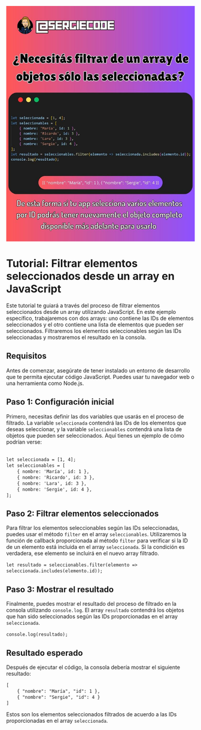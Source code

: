 ![filtrar array js](https://raw.githubusercontent.com/sergiecode/filtrar-seleccionadas-tutorial-js/master/seleccionadas.jpg)

# Tutorial: Filtrar elementos seleccionados desde un array en JavaScript

Este tutorial te guiará a través del proceso de filtrar elementos seleccionados desde un array utilizando JavaScript. En este ejemplo específico, trabajaremos con dos arrays: uno contiene las IDs de elementos seleccionados y el otro contiene una lista de elementos que pueden ser seleccionados. Filtraremos los elementos seleccionables según las IDs seleccionadas y mostraremos el resultado en la consola.

## Requisitos

Antes de comenzar, asegúrate de tener instalado un entorno de desarrollo que te permita ejecutar código JavaScript. Puedes usar tu navegador web o una herramienta como Node.js.

## Paso 1: Configuración inicial

Primero, necesitas definir las dos variables que usarás en el proceso de filtrado. La variable `seleccionada` contendrá las IDs de los elementos que deseas seleccionar, y la variable `seleccionables` contendrá una lista de objetos que pueden ser seleccionados. Aquí tienes un ejemplo de cómo podrían verse:

```

let seleccionada = [1, 4];
let seleccionables = [
    { nombre: 'María', id: 1 },
    { nombre: 'Ricardo', id: 3 },
    { nombre: 'Lara', id: 3 },
    { nombre: 'Sergie', id: 4 },
];

```

## Paso 2: Filtrar elementos seleccionados

Para filtrar los elementos seleccionables según las IDs seleccionadas, puedes usar el método `filter` en el array `seleccionables`. Utilizaremos la función de callback proporcionada al método `filter` para verificar si la ID de un elemento está incluida en el array `seleccionada`. Si la condición es verdadera, ese elemento se incluirá en el nuevo array filtrado.

```
let resultado = seleccionables.filter(elemento => seleccionada.includes(elemento.id));
```

## Paso 3: Mostrar el resultado

Finalmente, puedes mostrar el resultado del proceso de filtrado en la consola utilizando `console.log`. El array `resultado` contendrá los objetos que han sido seleccionados según las IDs proporcionadas en el array `seleccionada`.

```
console.log(resultado);
```

## Resultado esperado

Después de ejecutar el código, la consola debería mostrar el siguiente resultado:


```
[
    { "nombre": "María", "id": 1 },
    { "nombre": "Sergie", "id": 4 }
]
```

Estos son los elementos seleccionados filtrados de acuerdo a las IDs proporcionadas en el array `seleccionada`.
